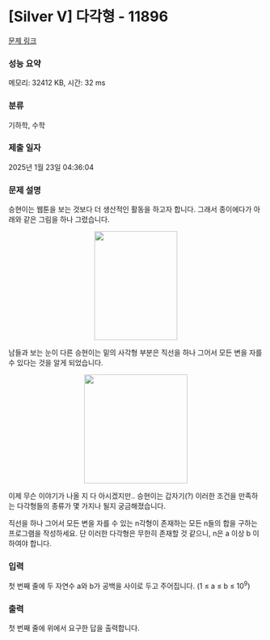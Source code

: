 # [Silver V] 다각형 - 11896 

[문제 링크](https://www.acmicpc.net/problem/11896) 

### 성능 요약

메모리: 32412 KB, 시간: 32 ms

### 분류

기하학, 수학

### 제출 일자

2025년 1월 23일 04:36:04

### 문제 설명

<p>승현이는 웹툰을 보는 것보다 더 생산적인 활동을 하고자 합니다. 그래서 종이에다가 아래와 같은 그림을 하나 그렸습니다.</p>

<p style="text-align: center;"><img alt="" src="https://onlinejudgeimages.s3-ap-northeast-1.amazonaws.com/problem/11896/1.png" style="height:215px; width:164px"></p>

<p>남들과 보는 눈이 다른 승현이는 밑의 사각형 부분은 직선을 하나 그어서 모든 변을 자를 수 있다는 것을 알게 되었습니다.</p>

<p style="text-align: center;"><img alt="" src="https://onlinejudgeimages.s3-ap-northeast-1.amazonaws.com/problem/11896/2.png" style="height:215px; width:204px"></p>

<p>이제 무슨 이야기가 나올 지 다 아시겠지만.. 승현이는 갑자기(?) 이러한 조건을 만족하는 다각형들의 종류가 몇 가지나 될지 궁금해졌습니다.</p>

<p>직선을 하나 그어서 모든 변을 자를 수 있는 n각형이 존재하는 모든 n들의 합을 구하는 프로그램을 작성하세요. 단 이러한 다각형은 무한히 존재할 것 같으니, n은 a 이상 b 이하여야 합니다.</p>

### 입력 

 <p>첫 번째 줄에 두 자연수 a와 b가 공백을 사이로 두고 주어집니다. (1 ≤ a ≤ b ≤ 10<sup>9</sup>)</p>

### 출력 

 <p>첫 번째 줄에 위에서 요구한 답을 출력합니다.</p>

